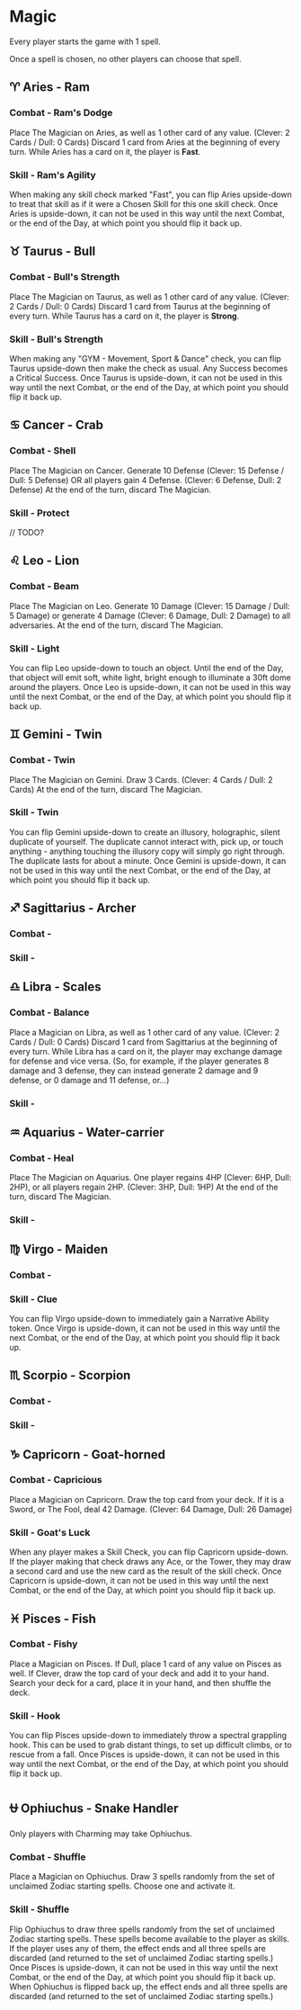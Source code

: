 # Magic
Every player starts the game with 1 spell.

Once a spell is chosen, no other players can choose that spell.

## ♈︎ Aries - Ram

### Combat - Ram's Dodge
Place The Magician on Aries, as well as 1 other card of any value. (Clever: 2 Cards / Dull: 0 Cards)
Discard 1 card from Aries at the beginning of every turn.
While Aries has a card on it, the player is **Fast**.

### Skill - Ram's Agility
When making any skill check marked "Fast", you can flip Aries upside-down
to treat that skill as if it were a Chosen Skill for this one skill check.
Once Aries is upside-down, it can not be used in this way until the next Combat,
or the end of the Day, at which point you should flip it back up.

## ♉︎ Taurus - Bull

### Combat - Bull's Strength
Place The Magician on Taurus, as well as 1 other card of any value. (Clever: 2 Cards / Dull: 0 Cards)
Discard 1 card from Taurus at the beginning of every turn.
While Taurus has a card on it, the player is **Strong**.

### Skill - Bull's Strength
When making any "GYM - Movement, Sport & Dance" check, you can flip Taurus upside-down
then make the check as usual. Any Success becomes a Critical Success.
Once Taurus is upside-down, it can not be used in this way until the next Combat,
or the end of the Day, at which point you should flip it back up.

## ♋︎ Cancer - Crab

### Combat - Shell
Place The Magician on Cancer.
Generate 10 Defense (Clever: 15 Defense / Dull: 5 Defense) OR all players gain 4 Defense. (Clever: 6 Defense, Dull: 2 Defense)
At the end of the turn, discard The Magician.

### Skill - Protect
// TODO?


## ♌︎ Leo - Lion

### Combat - Beam
Place The Magician on Leo.
Generate 10 Damage (Clever: 15 Damage / Dull: 5 Damage) or generate 4 Damage (Clever: 6 Damage, Dull: 2 Damage) to all adversaries.
At the end of the turn, discard The Magician.

### Skill - Light
You can flip Leo upside-down to touch an object. Until the end of the Day, that object will emit soft, white light,
bright enough to illuminate a 30ft dome around the players.
Once Leo is upside-down, it can not be used in this way until the next Combat,
or the end of the Day, at which point you should flip it back up.

## ♊︎ Gemini - Twin

### Combat - Twin
Place The Magician on Gemini.
Draw 3 Cards. (Clever: 4 Cards / Dull: 2 Cards)
At the end of the turn, discard The Magician.

### Skill - Twin
You can flip Gemini upside-down to create an illusory, holographic, silent duplicate of yourself.
The duplicate cannot interact with, pick up, or touch anything - anything touching the illusory copy will simply go right through.
The duplicate lasts for about a minute.
Once Gemini is upside-down, it can not be used in this way until the next Combat,
or the end of the Day, at which point you should flip it back up.

## ♐︎ Sagittarius - Archer

### Combat -

### Skill -

## ♎︎ Libra - Scales

### Combat - Balance
Place a Magician on Libra, as well as 1 other card of any value. (Clever: 2 Cards / Dull: 0 Cards)
Discard 1 card from Sagittarius at the beginning of every turn.
While Libra has a card on it, the player may exchange damage for defense and vice versa.
(So, for example, if the player generates 8 damage and 3 defense, they can instead generate 2 damage and 9 defense, or 0 damage and 11 defense, or...)

### Skill -

## ♒︎ Aquarius - Water-carrier

### Combat - Heal
Place The Magician on Aquarius.
One player regains 4HP (Clever: 6HP, Dull: 2HP), or all players regain 2HP. (Clever: 3HP, Dull: 1HP)
At the end of the turn, discard The Magician.

### Skill -

## ♍︎ Virgo - Maiden

### Combat -

### Skill - Clue
You can flip Virgo upside-down to immediately gain a Narrative Ability token.
Once Virgo is upside-down, it can not be used in this way until the next Combat,
or the end of the Day, at which point you should flip it back up.

## ♏︎ Scorpio - Scorpion

### Combat -

### Skill -

## ♑︎ Capricorn - Goat-horned

### Combat - Capricious
Place a Magician on Capricorn.
Draw the top card from your deck. If it is a Sword, or The Fool, deal 42 Damage. (Clever: 64 Damage, Dull: 26 Damage)

### Skill - Goat's Luck
When any player makes a Skill Check, you can flip Capricorn upside-down.
If the player making that check draws any Ace, or the Tower, they may draw a second card and use the new card as the result of the skill check.
Once Capricorn is upside-down, it can not be used in this way until the next Combat,
or the end of the Day, at which point you should flip it back up.

## ♓︎ Pisces - Fish

### Combat - Fishy
Place a Magician on Pisces. If Dull, place 1 card of any value on Pisces as well.
If Clever, draw the top card of your deck and add it to your hand.
Search your deck for a card, place it in your hand, and then shuffle the deck.

### Skill - Hook
You can flip Pisces upside-down to immediately throw a spectral grappling hook.
This can be used to grab distant things, to set up difficult climbs, or to
rescue from a fall.
Once Pisces is upside-down, it can not be used in this way until the next Combat,
or the end of the Day, at which point you should flip it back up.

## ⛎ Ophiuchus - Snake Handler
Only players with Charming may take Ophiuchus.

### Combat - Shuffle
Place a Magician on Ophiuchus.
Draw 3 spells randomly from the set of unclaimed Zodiac starting spells. Choose one and activate it.

### Skill - Shuffle
Flip Ophiuchus to draw three spells randomly from the set of unclaimed Zodiac starting spells.
These spells become available to the player as skills. If the player uses any of them,
the effect ends and all three spells are discarded (and returned to the set of unclaimed Zodiac starting spells.)
Once Pisces is upside-down, it can not be used in this way until the next Combat,
or the end of the Day, at which point you should flip it back up.
When Ophiuchus is flipped back up,
the effect ends and all three spells are discarded (and returned to the set of unclaimed Zodiac starting spells.)
